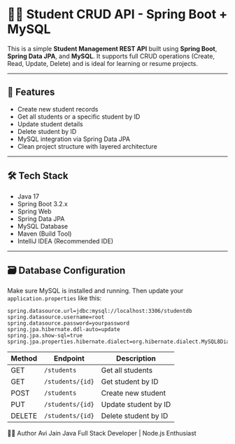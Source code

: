 # 🧑‍🎓 Student CRUD API - Spring Boot + MySQL

This is a simple **Student Management REST API** built using **Spring Boot**, **Spring Data JPA**, and **MySQL**. It supports full CRUD operations (Create, Read, Update, Delete) and is ideal for learning or resume projects.

---

## 🚀 Features

- Create new student records
- Get all students or a specific student by ID
- Update student details
- Delete student by ID
- MySQL integration via Spring Data JPA
- Clean project structure with layered architecture

---

## 🛠️ Tech Stack

- Java 17
- Spring Boot 3.2.x
- Spring Web
- Spring Data JPA
- MySQL Database
- Maven (Build Tool)
- IntelliJ IDEA (Recommended IDE)

---

## 🗃️ Database Configuration

Make sure MySQL is installed and running. Then update your `application.properties` like this:

```properties
spring.datasource.url=jdbc:mysql://localhost:3306/studentdb
spring.datasource.username=root
spring.datasource.password=yourpassword
spring.jpa.hibernate.ddl-auto=update
spring.jpa.show-sql=true
spring.jpa.properties.hibernate.dialect=org.hibernate.dialect.MySQL8Dialect
```

| Method | Endpoint         | Description          |
| ------ | ---------------- | -------------------- |
| GET    | `/students`      | Get all students     |
| GET    | `/students/{id}` | Get student by ID    |
| POST   | `/students`      | Create new student   |
| PUT    | `/students/{id}` | Update student by ID |
| DELETE | `/students/{id}` | Delete student by ID |

🙋‍♂️ Author
Avi Jain
Java Full Stack Developer | Node.js Enthusiast
